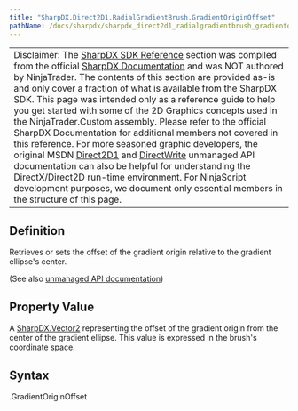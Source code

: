 ```yaml
---
title: "SharpDX.Direct2D1.RadialGradientBrush.GradientOriginOffset"
pathName: /docs/sharpdx/sharpdx_direct2d1_radialgradientbrush_gradientoriginoffset
---
```


|  |
| --- |
| Disclaimer: The [SharpDX SDK Reference](/docs/desktop/sharpdx_sdk_reference) section was compiled from the official [SharpDX Documentation](http://sharpdx.org/) and was NOT authored by NinjaTrader.  The contents of this section are provided as-is and only cover a fraction of what is available from the SharpDX SDK.  This page was intended only as a reference guide to help you get started with some of the 2D Graphics concepts used in the NinjaTrader.Custom assembly.  Please refer to the official SharpDX Documentation for additional members not covered in this reference.  For more seasoned graphic developers, the original MSDN [Direct2D1](https://msdn.microsoft.com/en-us/library/windows/desktop/dd370990.aspx) and [DirectWrite](https://msdn.microsoft.com/en-us/library/windows/desktop/dd368038.aspx) unmanaged API documentation can also be helpful for understanding the DirectX/Direct2D run-time environment. For NinjaScript development purposes, we document only essential members in the structure of this page. |


## Definition

Retrieves or sets the offset of the gradient origin relative to the gradient ellipse's center.

(See also [unmanaged API documentation](https://msdn.microsoft.com/en-us/library/dd371535.aspx))


## Property Value

A [SharpDX.Vector2](/docs/desktop/sharpdx_vector2) representing the offset of the gradient origin from the center of the gradient ellipse. This value is expressed in the brush's coordinate space.


## Syntax

<radialgradientbrush>.GradientOriginOffset


